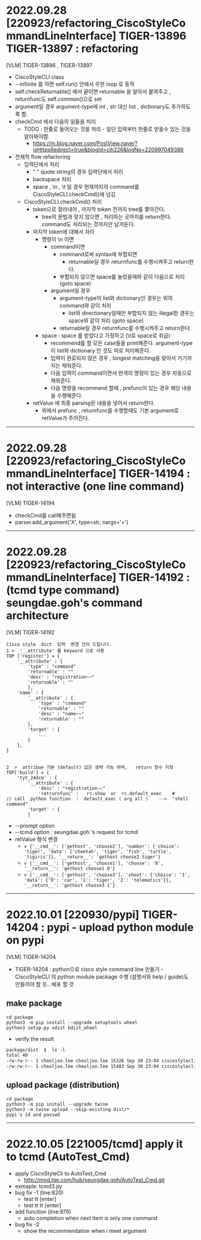 # 2022.09.28 [220923/refactoring_CiscoStyleCommandLineInterface] TIGER-13896 TIGER-13897 :  refactoring

[VLM] TIGER-13896 , TIGER-13897
- CiscoStyleCLI class
- --infinite 를 하면 self.run() 안에서 무한 loop 로 동작
- self.checkReturnable() 에서 끝이면 returnable 을 알아서 붙여주고 , returnfunc도 self.common()으로 set
- argument일 경우 argument-type에 int , str 대신  list , dictionary도 추가하도록 함.
- checkCmd 에서 다음의 일들을 처리
  - TODO : 한줄로 들어오는 것을 처리  - 일단 입력부터 한줄로 받을수 있는 것을 알아봐야함.
    - https://m.blog.naver.com/PostView.naver?isHttpsRedirect=true&blogId=cjh226&logNo=220997049388
- 전체적 flow refactoring
  - 입력단에서 처리
    - " " quote string의 경우 입력단에서 처리
    - backspace 처리
    - space , \n , \t 일 경우 현재까지의 command를 CiscoStyleCLI.checkCmd()에 넘김
  - CiscoStyleCLI.checkCmd() 처리
    - token으로 잘라내어 , 마지막 token 전까지 tree를 쫓아간다. 
      - tree의 문법과 맞지 않으면 , 처리하는 곳까지를 return한다. command도 처리되는 것까지만 남겨둔다.
    - 마지막 token에 대해서 처리
      - 명령이 \n 이면 
        - command이면
          - command로써 syntax에 부합되면 
            - returnable일 경우 returnfunc를 수행시켜주고 return한다.
          - 부합되지 않으면 space를 눌렀을때와 같이 다음으로 처리 (goto space)
        - argument일 경우
          - argument-type이 list와 dictionary인 경우는 위의 command와 같이 처리
            - list와 directionary일때만 부합되지 않는 illegal한 경우는 space와 같이 처리 (goto space)
          - returnable일 경우 returnfunc를 수행시켜주고 return한다.
      - space : space 를 받았다고 가정하고 (\t로 space로 취급)
        - recommend를 할 모든 case들을 print해준다. argument-type이 list와 dictionary 인 것도 따로 처리해준다.
        - 입력이 완료되지 않은 경우 , longest matching을 찾아서 거기까지는 채워준다. 
        - 다음 입력이 command이면서 한개의 명령이 있는 경우 자동으로 채워준다.
        - 다음 명령을 recommend 할때 , prefunc이 있는 경우 해당 내용을 수행해준다. 
    - retValue 에 최종 parsing된 내용을 넣어서 return한다.
      - 위에서 prefunc , returnfunc를 수행할때도 기본 argument로 retValue가 주어진다. 

-----------------------
# 2022.09.28 [220923/refactoring_CiscoStyleCommandLineInterface] TIGER-14194 :  not interactive (one line command)

[VLM] TIGER-14194
- checkCmd를 call해주면됨
- parser.add_argument('X', type=str, nargs='+')

-----------------------
# 2022.09.28 [220923/refactoring_CiscoStyleCommandLineInterface] TIGER-14192 : (tcmd type command) seungdae.goh's command architecture   

[VLM] TIGER-14192
```
Cisco style  dict  입력  변경 건의 드립니다.
1 >  '__attribute' 를 keyword 으로 사용 
TOP ['register'] = {
    '__attribute' : {
        'type' : "command"
        'returnable' : ""
        'desc' : "registration~~"
        'returnable' : ""
        },
    'name' : { 
        '__attribute' : {
            'type' : "command"
            'returnable' : ""
            'desc' : "name~~"
            'returnable' : ""
        },
        'target' : {
            ...
        }
    },
}


2  >  attribue 기본 (default) 값은 생략 가능 하며,   return 함수 지정 
TOP['build'] = {
    'tyt_24dcm' : { 
        '__attribute' : {
            'desc' : "registration~~"
            'retrurnfunc' :   rc.show  or  rc.default_exec    # // call  python function  :  default_exec ( arg all )    -->  "shell command"
        'target' : {
        }
```
- --prompt option
- --tcmd option : seungdae.goh 's request for tcmd
- retValue 형식 변경
  - ```v {'__cmd__': ['gethost', 'choose2'], 'number': {'choice': 'tiger', 'data': ['cheetah', 'tiger', 'fish', 'turtle', 'tigiris']}, '__return__': 'gethost choose2 tiger'}```
  - ```v {'__cmd__': ['gethost', 'choose1'], 'choose': '0', '__return__': 'gethost choose1 0'}```
  - ```v {'__cmd__': ['gethost', 'choose3'], 'shoot': {'choice': '1', 'data': {'0': 'car', '1': 'tiger', '2': 'telematics'}}, '__return__': 'gethost choose3 1'}```

-----------------------
# 2022.10.01 [220930/pypi] TIGER-14204 : pypi - upload python module on pypi

[VLM] TIGER-14204
- TIGER-14204 : python으로 cisco style command line 만들기 - CiscoStyleCLI 의 python module package 수행 (설명서와 help / guide)도 만들어야 할 듯.. 배포 할 것
## make package
```
cd package
python3 -m pip install --upgrade setuptools wheel
python3 setup.py sdist bdist_wheel
```
- verify the result
```txt
package/dist  $  ls -l
total 40
-rw-rw-r-- 1 cheoljoo.lee cheoljoo.lee 15326 Sep 30 23:04 ciscostylecli-1.0.0.0-py3-none-any.whl
-rw-rw-r-- 1 cheoljoo.lee cheoljoo.lee 15483 Sep 30 23:04 ciscostylecli-1.0.0.0.tar.gz
```
## upload package (distribution)
```
cd package
python3 -m pip install --upgrade twine
python3 -m twine upload --skip-existing dist/*
pypi's id and passwd
```

-----------------------
# 2022.10.05 [221005/tcmd] apply it to tcmd (AutoTest_Cmd)

- apply CiscoStyleCli to AutoTest_Cmd
    - http://mod.lge.com/hub/seungdae.goh/AutoTest_Cmd.git
- exmaple: tcmd3.py
- bug fix -1 (line:820)
    - test tt [enter]
    - test tt tt [enter]
- add function  (line:979)
    - auto completion when next item is only one command
- bug fix -2
    - show the recommendation when i meet argument

